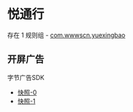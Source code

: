 # 悦通行

存在 1 规则组 - [com.wwwscn.yuexingbao](/src/apps/com.wwwscn.yuexingbao.ts)

## 开屏广告

字节广告SDK

- [快照-0](https://i.gkd.li/import/13239194)
- [快照-1](https://i.gkd.li/import/13723967)
